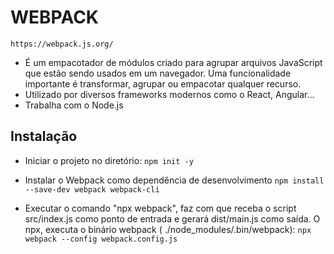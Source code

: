 # WEBPACK
`https://webpack.js.org/`

- É um empacotador de módulos criado para agrupar arquivos JavaScript que estão sendo usados em um navegador. Uma funcionalidade importante é transformar, agrupar ou empacotar qualquer recurso.
- Utilizado por diversos frameworks modernos como o React, Angular...
- Trabalha com o Node.js

## Instalação
- Iniciar o projeto no diretório:
    `npm init -y`

- Instalar o Webpack como dependência de desenvolvimento
    `npm install --save-dev webpack webpack-cli`

- Executar o comando "npx webpack", faz com que receba o script src/index.js como ponto de entrada e gerará dist/main.js como saída. O npx, executa o binário webpack ( ./node_modules/.bin/webpack):
    `npx webpack --config webpack.config.js`